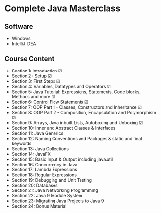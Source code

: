 # Complete Java Masterclass

## Software
* Windows
* IntelliJ IDEA

## Course Content 
* Section 1: Introduction ☑
* Section 2 : Setup ☑
* Section 3: First Steps ☑
* Section 4: Variables, Datatypes and Operators ☑
* Section 5: Java Tutorial: Expressions, Statements, Code blocks, Methods and more ☑
* Section 6: Control Flow Statements ☑
* Section 7: OOP Part 1 - Classes, Constructors and Inheritance ☑
* Section 8: OOP Part 2 - Composition, Encapsulation and Polymorphism ☑
* Section 9: Arrays, Java inbuilt Lists, Autoboxing and Unboxing ☑
* Section 10: Inner and Abstract Classes & Interfaces 
* Section 11: Java Generics 
* Section 12: Naming Conventions and Packages & static and final keywords 
* Section 13: Java Collections 
* Section 14: JavaFX 
* Section 15: Basic Input & Output including java.util 
* Section 16: Concurrency in Java 
* Section 17: Lambda Expressions 
* Section 18: Regular Expressions 
* Section 19: Debugging and Unit Testing 
* Section 20: Databases 
* Section 21: Java Networking Programming 
* Section 22: Java 9 Module System 
* Section 23: Migrating Java Projects to Java 9 
* Section 24: Bonus Material 



